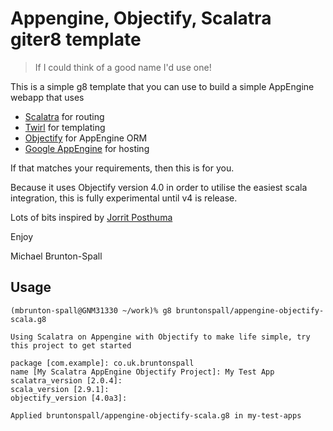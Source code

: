 Appengine, Objectify, Scalatra giter8 template
==============================================

> If I could think of a good name I'd use one!

This is a simple g8 template that you can use to build a simple AppEngine webapp that uses

   * [Scalatra](http://www.scalatra.org) for routing
   * [Twirl](https://github.com/spray/twirl) for templating
   * [Objectify](http://code.google.com/p/objectify-appengine) for AppEngine ORM
   * [Google AppEngine](http://appengine.google.com) for hosting

If that matches your requirements, then this is for you.

Because it uses Objectify version 4.0 in order to utilise the easiest scala integration, this is fully experimental until v4 is release.

Lots of bits inspired by [Jorrit Posthuma](http://thoughtsofthree.com/2012/04/scala-objectify4/)

Enjoy

Michael Brunton-Spall

Usage
-----

```
(mbrunton-spall@GNM31330 ~/work)% g8 bruntonspall/appengine-objectify-scala.g8

Using Scalatra on Appengine with Objectify to make life simple, try
this project to get started

package [com.example]: co.uk.bruntonspall
name [My Scalatra AppEngine Objectify Project]: My Test App
scalatra_version [2.0.4]:
scala_version [2.9.1]:
objectify_version [4.0a3]:

Applied bruntonspall/appengine-objectify-scala.g8 in my-test-apps
```